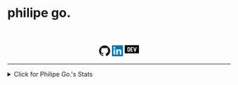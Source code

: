 <p align="center"><h1>philipe go.</h1></p>
<br>
<p align="center">
  <a href="https://github.com/philipe-go"><img alt="GitHub" title="GitHub" height="25" width="25" src="./image/github.svg"></a>
  <a href="https://linkedin.com/in/philipe-go"><img alt="LinkedIn" title="LinkedIn" height="25" width="25" src="./image/linkedin.svg"></a>
  <a href="https://philipego.itch.io/"><img alt="ItchIO" title="Itch.IO" height="32" width="32" src="./image/dev-dot-to.svg"></a>
</p>
<hr>

<details>
<summary>Click for Philipe Go.'s Stats</summary>
<p align="center">
 
[![Top Langs](https://github-readme-stats.vercel.app/api/top-langs/?username=philipe-go&layout=compact)](https://github.com/philipe-go)
[![Github stats](https://github-readme-stats.vercel.app/api?username=philipe-go&lhide_border=true&hide_title=true)](https://github.com/philipe-go)

</p>
<br>
</details> 
